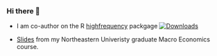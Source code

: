 ### Hi there 👋

<!--
**payseur/payseur** is a ✨ _special_ ✨ repository because its `README.md` (this file) appears on your GitHub profile.

Here are some ideas to get you started:

- 🔭 I’m currently working on ...
- 🌱 I’m currently learning ...
- 👯 I’m looking to collaborate on ...
- 🤔 I’m looking for help with ...
- 💬 Ask me about ...
- 📫 How to reach me: ...
- 😄 Pronouns: ...
- ⚡ Fun fact: ...
-->


- I am co-author on the R [highfrequency](https://github.com/jonathancornelissen/highfrequency) packgage     [![Downloads](https://cranlogs.r-pkg.org/badges/grand-total/highfrequency)](https://cranlogs.r-pkg.org/badges/grand-total/highfrequency)

- [Slides](https://payseur.github.io/classes/econ_5120/04_lecture/#/world-labor-markets) from my Northeastern Univeristy graduate Macro Economics course. 
